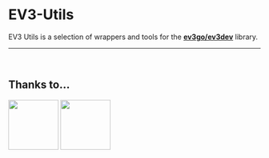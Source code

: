 # EV3-Utils

EV3 Utils is a selection of wrappers and tools for the <a href="https://github.com/ev3go/ev3dev"><b>ev3go/ev3dev</b></a> library.

---

<br>

## Thanks to...

<div>
  <a href="https://github.com/ev3go"><img src="https://avatars.githubusercontent.com/ev3go" width="100"></a>
  <a href="https://github.com/password-classified"><img src="https://avatars.githubusercontent.com/password-classified" width="100"></a>
</div>
